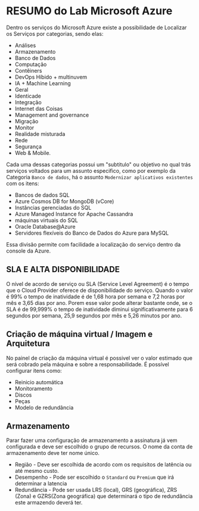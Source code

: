 # RESUMO do Lab Microsoft Azure


Dentro os serviços do Microsoft Azure existe a possibilidade de Localizar os Serviços por categorias, sendo elas:
 - Análises
 - Armazenamento
 - Banco de Dados
 - Computação
 - Contêiners
 - DevOps Híbido + multinuvem
 - IA + Machine Learning
 - Geral
 - Identicade
 - Integração
 - Internet das Coisas
 - Management and governance
 - Migração
 - Monitor
 - Realidade misturada
 - Rede
 - Segurança
 - Web & Mobile.


Cada uma dessas categorias possui um "subtitulo" ou objetivo no qual trás serviços voltados para um assunto especifico, como por exemplo da Categoria `Banco de dados`, há o assunto `Modernizar aplicativos existentes` com os itens:

 - Bancos de dados SQL
 - Azure Cosmos DB for MongoDB (vCore)
 - Instâncias gerenciadas do SQL
 - Azure Managed Instance for Apache Cassandra
 - máquinas virtuais do SQL
 - Oracle Database@Azure
 - Servidores flexíveis do Banco de Dados do Azure para MySQL

 Essa divisão permite com facilidade a localização do serviço dentro da console da Azure. 
 
## SLA E ALTA DISPONIBILIDADE

O  nível de acordo de serviço ou SLA (Service Level Agreement) é o tempo que o Cloud Provider oferece de disponibilidade do serviço. Quando o valor é 99% o tempo de inatividade é de 1,68 hora por semana e 7,2 horas por mês e 3,65 dias por ano. Porem esse valor pode alterar bastante onde, se o SLA é de 99,999% o tempo de inatividade diminui significativamente para 6 segundos por semana, 25,9 segundos por mês e 5,26 minutos por ano.


## Criação de máquina virtual / Imagem e Arquitetura

No painel de criação da máquina virtual é possivel ver o valor estimado que será cobrado pela máquina e sobre a responsabilidade.
É possível configurar itens como:
- Reinicio automática
- Monitoramento
- Discos
- Peças
- Modelo de redundância

## Armazenamento

Parar fazer uma configuração de armazenamento a assinatura já vem configurada e deve ser escolhido o grupo de recursos. O nome da conta de armazenamento deve ter nome único.

- Região - Deve ser escolhida de acordo com os requisitos de latência ou até mesmo custo.
- Desempenho - Pode ser escolhido o `Standard` ou `Premium` que irá determinar a latencia
- Redundância - Pode ser usada LRS (local), GRS (geográfica), ZRS (Zona) e GZRS(Zona geográfica) que determinará o tipo de redundância este armazendo deverá ter.
